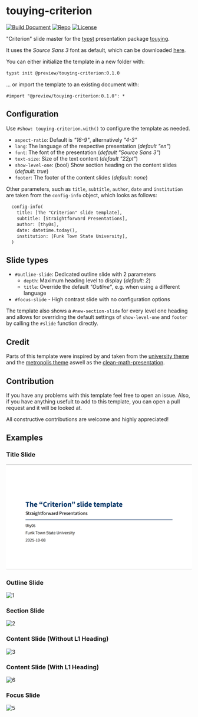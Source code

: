 # touying-criterion

[![Build Document](https://github.com/thy0s/touying-criterion/actions/workflows/build.yml/badge.svg)](https://github.com/thy0s/touying-criterion/actions/workflows/build.yml)
[![Repo](https://badgen.net/static/GitHub/Repo/blue?icon=github)](https://github.com/thy0s/touying-criterion)
[![License](https://badgen.net/static/License/MIT/blue)](https://opensource.org/license/mit)

"Criterion" slide master for the [typst](https://typst.app) presentation package [touying](https://touying-typ.github.io). 

It uses the *Source Sans 3* font as default, which can be downloaded [here](https://api.fontsource.org/v1/download/source-sans-3).


You can either initialize the template in a new folder with:
```bash
typst init @preview/touying-criterion:0.1.0
```

... or import the template to an existing document with:

```typst
#import "@preview/touying-criterion:0.1.0": *
```

## Configuration

Use `#show: touying-criterion.with()` to configure the template as needed.

- `aspect-ratio`: Default is *"16-9"*, alternatively *"4-3"*
- `lang`: The language of the respective presentation (*default "en"*)
- `font`: The font of the presentation (*default "Source Sans 3"*)
- `text-size`: Size of the text content (*default "22pt"*)
- `show-level-one`: (bool) Show section heading on the content slides (*default: true*)
- `footer`: The footer of the content slides (*default: none*)

Other parameters, such as `title`, `subtitle`, `author`, `date` and `institution` are taken from the `config-info` object, which looks as follows: 

```typst
  config-info(
    title: [The "Criterion" slide template],
    subtitle: [Straightforward Presentations],
    author: [thy0s],
    date: datetime.today(),
    institution: [Funk Town State University],
  )
```

## Slide types
- `#outline-slide`: Dedicated outline slide with 2 parameters
    + `depth`: Maximum heading level to display (*default: 2*)
    + `title`: Override the default *"Outline"*, e.g. when using a different language
- `#focus-slide` - High contrast slide with no configuration options

The template also shows a `#new-section-slide` for every level one heading and allows for overriding the default settings of `show-level-one` and `footer` by calling the `#slide` function directly.

## Credit 
Parts of this template were inspired by and taken from the [university theme](https://github.com/touying-typ/touying/blob/main/themes/university.typ) and the [metropolis theme](https://github.com/touying-typ/touying/blob/main/themes/metropolis.typ) aswell as the [clean-math-presentation](https://github.com/JoshuaLampert/clean-math-presentation).

## Contribution
If you have any problems with this template feel free to open an issue. Also, if you have anything usefult to add to this template, you can open a pull request and it will be looked at. 

All constructive contributions are welcome and highly appreciated!

## Examples

### Title Slide
![0](thumbnail.png)

### Outline Slide
![1](1.png)

### Section Slide
![2](2.png)

### Content Slide (Without L1 Heading)
![3](3.png)

### Content Slide (With L1 Heading)
![6](6.png)

### Focus Slide
![5](5.png)
